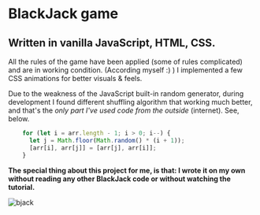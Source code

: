 
# BlackJack game
## Written in vanilla JavaScript, HTML, CSS. 
All the rules of the game have been applied (some of rules complicated) and are in working condition. (According myself :) )
I implemented a few CSS animations for better visuals & feels.

Due to the weakness of the JavaScript built-in random generator, during development I found different shuffling algorithm that working much better, and that's the *only part I've used code from the outside* (internet). See, below.


```javascript
    for (let i = arr.length - 1; i > 0; i--) {
      let j = Math.floor(Math.random() * (i + 1));
      [arr[i], arr[j]] = [arr[j], arr[i]];
    }
```

**The special thing about this project for me, is that: I wrote it on my own without reading any other BlackJack code or without watching the tutorial.**

![bjack](https://user-images.githubusercontent.com/6636688/180058872-33f37d62-3921-4041-8a0d-b9f02a229afa.png)
